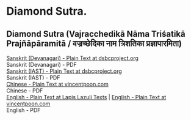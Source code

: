 # Diamond Sutra.

## Diamond Sutra (Vajracchedikā Nāma Triśatikā Prajñāpāramitā / वज्रच्छेदिका नाम त्रिशतिका प्रज्ञापारमिता)

[Sanskrit (Devanagari) - Plain Text at dsbcproject.org](https://www.dsbcproject.org/canon-text/content/403/1863)  
Sanskrit (Devanagari) - PDF  
[Sanskrit (IAST) - Plain Text at dsbcproject.org](https://www.dsbcproject.org/canon-text/content/76/633)  
Sanskrit (IAST) - PDF  
[Chinese - Plain Text at vincentpoon.com](https://www.vincentpoon.com/diamond-sutra.html)  
Chinese - PDF  
[English - Plain Text at Lapis Lazuli Texts](https://lapislazulitexts.com/tripitaka/T0235-LL-vajracchedika/) | [English - Plain Text at vincentpoon.com](https://www.vincentpoon.com/diamond-sutra.html)  
English - PDF  
